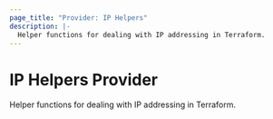 ```yaml
---
page_title: "Provider: IP Helpers"
description: |-
  Helper functions for dealing with IP addressing in Terraform.
---
```


# IP Helpers Provider

Helper functions for dealing with IP addressing in Terraform.
